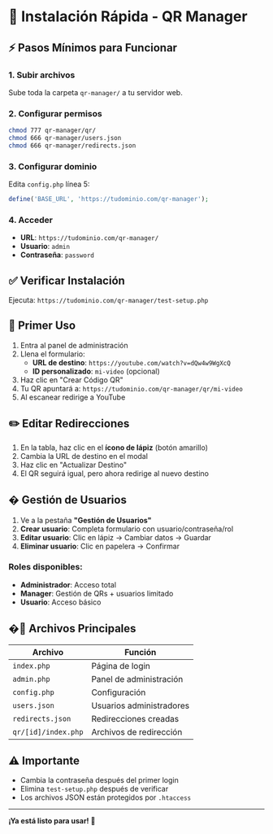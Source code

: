 # 🚀 Instalación Rápida - QR Manager

## ⚡ Pasos Mínimos para Funcionar

### 1. Subir archivos
Sube toda la carpeta `qr-manager/` a tu servidor web.

### 2. Configurar permisos
```bash
chmod 777 qr-manager/qr/
chmod 666 qr-manager/users.json
chmod 666 qr-manager/redirects.json
```

### 3. Configurar dominio
Edita `config.php` línea 5:
```php
define('BASE_URL', 'https://tudominio.com/qr-manager');
```

### 4. Acceder
- **URL**: `https://tudominio.com/qr-manager/`
- **Usuario**: `admin`
- **Contraseña**: `password`

## ✅ Verificar Instalación

Ejecuta: `https://tudominio.com/qr-manager/test-setup.php`

## 🎯 Primer Uso

1. Entra al panel de administración
2. Llena el formulario:
   - **URL de destino**: `https://youtube.com/watch?v=dQw4w9WgXcQ`
   - **ID personalizado**: `mi-video` (opcional)
3. Haz clic en "Crear Código QR"
4. Tu QR apuntará a: `https://tudominio.com/qr-manager/qr/mi-video`
5. Al escanear redirige a YouTube

## ✏️ Editar Redirecciones

1. En la tabla, haz clic en el **ícono de lápiz** (botón amarillo)
2. Cambia la URL de destino en el modal
3. Haz clic en "Actualizar Destino"
4. El QR seguirá igual, pero ahora redirige al nuevo destino

## � Gestión de Usuarios

1. Ve a la pestaña **"Gestión de Usuarios"**
2. **Crear usuario**: Completa formulario con usuario/contraseña/rol
3. **Editar usuario**: Clic en lápiz → Cambiar datos → Guardar
4. **Eliminar usuario**: Clic en papelera → Confirmar

### Roles disponibles:
- **Administrador**: Acceso total
- **Manager**: Gestión de QRs + usuarios limitado  
- **Usuario**: Acceso básico

## �🔧 Archivos Principales

| Archivo | Función |
|---------|---------|
| `index.php` | Página de login |
| `admin.php` | Panel de administración |
| `config.php` | Configuración |
| `users.json` | Usuarios administradores |
| `redirects.json` | Redirecciones creadas |
| `qr/[id]/index.php` | Archivos de redirección |

## ⚠️ Importante

- Cambia la contraseña después del primer login
- Elimina `test-setup.php` después de verificar
- Los archivos JSON están protegidos por `.htaccess`

---

**¡Ya está listo para usar! 🎉**